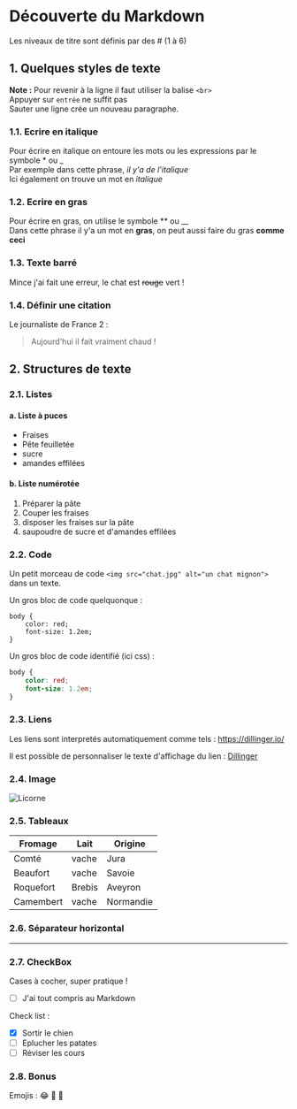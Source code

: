 # Découverte du Markdown
Les niveaux de titre sont définis par des # (1 à 6)


## 1. Quelques styles de texte

**Note :** Pour revenir à la ligne il faut utiliser la balise `<br>`<br>
Appuyer sur `entrée` ne suffit pas <br>
Sauter une ligne crée un nouveau paragraphe.


### 1.1. Ecrire en italique
Pour écrire en italique on entoure les mots ou les expressions par le symbole * ou _ <br>
Par exemple dans cette phrase, *il y'a de l'italique* <br>
Ici également on trouve un mot en _italique_

### 1.2. Ecrire en gras
Pour écrire en gras, on utilise le symbole ** ou __ <br>
Dans cette phrase il y'a un mot en **gras**, on peut aussi faire du gras __comme ceci__ 

### 1.3. Texte barré
Mince j'ai fait une erreur, le chat est ~~rouge~~ vert !

### 1.4. Définir une citation
Le journaliste de France 2 :
> Aujourd'hui il fait vraiment chaud !


## 2. Structures de texte

### 2.1. Listes
#### a. Liste à puces
- Fraises
- Pête feuilletée
- sucre
- amandes effilées

#### b. Liste numérotée
1. Préparer la pâte
2. Couper les fraises
3. disposer les fraises sur la pâte
4. saupoudre de sucre et d'amandes effilées

### 2.2. Code
Un petit morceau de code `<img src="chat.jpg" alt="un chat mignon">` dans un texte.

Un gros bloc de code quelquonque :
```
body {
    color: red;
    font-size: 1.2em;
}
```

Un gros bloc de code identifié (ici css) :
```css
body {
    color: red;
    font-size: 1.2em;
}
```

### 2.3. Liens
Les liens sont interpretés automatiquement comme tels :
https://dillinger.io/

Il est possible de personnaliser le texte d'affichage du lien :
[Dillinger](https://dillinger.io/)

### 2.4. Image
![Licorne](https://is3-ssl.mzstatic.com/image/thumb/Purple112/v4/3d/9e/66/3d9e66b3-d1a9-db75-8685-49cfd022ef9e/AppIcon-0-0-1x_U007emarketing-0-0-0-7-0-0-sRGB-0-0-0-GLES2_U002c0-512MB-85-220-0-0.png/256x256bb.jpg)

### 2.5. Tableaux
Fromage | Lait | Origine
--- | --- | ---
Comté | vache | Jura
Beaufort | vache | Savoie
Roquefort | Brebis | Aveyron
Camembert | vache | Normandie

### 2.6. Séparateur horizontal
---

### 2.7. CheckBox
Cases à cocher, super pratique !<br>
- [ ] J'ai tout compris au Markdown

Check list :
- [x] Sortir le chien
- [ ] Eplucher les patates
- [ ] Réviser les cours

### 2.8. Bonus
Emojis : 
:joy:
:wave:
:rocket:






